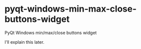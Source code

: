 # pyqt-windows-min-max-close-buttons-widget
PyQt Windows min/max/close buttons widget

I'll explain this later.
